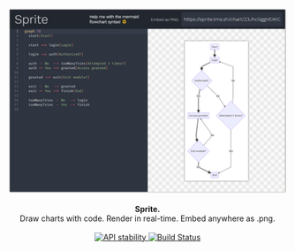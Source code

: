 <div align="center">
  <img width="600px" src="assets/screenshot.png" />
</div>

<br />

<div align="center">
  <strong>Sprite.</strong><br/>Draw charts with code. Render in real-time. Embed anywhere as .png.
</div>

<br />

<div align="center">
  <!-- Stability -->
  <a href="https://nodejs.org/api/documentation.html#documentation_stability_index">
    <img src="https://img.shields.io/badge/stability-experimental-orange.svg?style=flat-square"
      alt="API stability" />
  </a>
  <!-- Build Status -->
  <a href="https://travis-ci.org/TimoSta/sprite">
    <img src="https://img.shields.io/travis/TimoSta/sprite/master.svg?style=flat-square"
      alt="Build Status" />
  </a>
</div>
